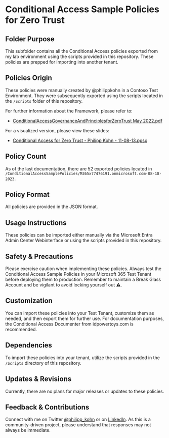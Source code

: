 # Conditional Access Sample Policies for Zero Trust

## Folder Purpose
This subfolder contains all the Conditional Access policies exported from my lab environment using the scripts provided in this repository. These policies are prepped for importing into another tenant.

## Policies Origin
These policies were manually created by @philippkohn in a Contoso Test Environment. They were subsequently exported using the scripts located in the `/Scripts` folder of this repository.

For further information about the Framework, please refer to:
- [ConditionalAccessGovernanceAndPrinciplesforZeroTrust May 2022.pdf](<../ConditionalAccessGovernanceAndPrinciplesforZeroTrust May 2022.pdf>)

For a visualized version, please view these slides:
- [Conditional Access for Zero Trust - Philipp Kohn - 11-08-13.ppsx](<https://view.officeapps.live.com/op/view.aspx?src=https%3A%2F%2Fraw.githubusercontent.com%2Fphilippkohn%2FConditionalAccessforZeroTrustResources%2Fmain%2FConditional%2520Access%2520for%2520Zero%2520Trust%2520-%2520Philipp%2520Kohn%2520-%252011-08-13.ppsx&wdOrigin=BROWSELINK>)

## Policy Count
As of the last documentation, there are 52 exported policies located in `/ConditionalAccessSamplePolicies/M365x77476191.onmicrosoft.com-08-18-2023`.

## Policy Format
All policies are provided in the JSON format.

## Usage Instructions
These policies can be imported either manually via the Microsoft Entra Admin Center Webinterface or using the scripts provided in this repository.

## Safety & Precautions 
Please exercise caution when implementing these policies. Always test the Conditional Access Sample Policies in your Microsoft 365 Test Tenant before deploying them to production. Remember to maintain a Break Glass Account and be vigilant to avoid locking yourself out ⚠️.

## Customization
You can import these policies into your Test Tenant, customize them as needed, and then export them for further use. For documentation purposes, the Conditional Access Documenter from idpowertoys.com is recommended.

## Dependencies
To import these policies into your tenant, utilize the scripts provided in the `/Scripts` directory of this repository.

## Updates & Revisions
Currently, there are no plans for major releases or updates to these policies.

## Feedback & Contributions
Connect with me on Twitter [@philipp_kohn](https://twitter.com/philipp_kohn) or on [LinkedIn](https://www.linkedin.com/in/philippkohn/). As this is a community-driven project, please understand that responses may not always be immediate.
